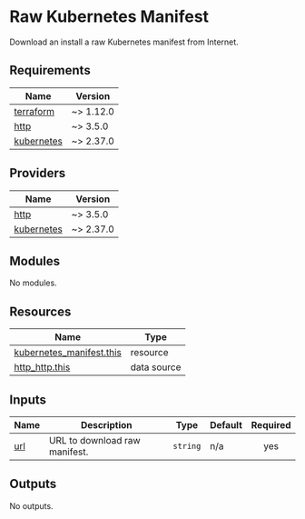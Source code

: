 # Raw Kubernetes Manifest

Download an install a raw Kubernetes manifest from Internet.

<!-- BEGIN_TF_DOCS -->
## Requirements

| Name | Version |
|------|---------|
| <a name="requirement_terraform"></a> [terraform](#requirement\_terraform) | ~> 1.12.0 |
| <a name="requirement_http"></a> [http](#requirement\_http) | ~> 3.5.0 |
| <a name="requirement_kubernetes"></a> [kubernetes](#requirement\_kubernetes) | ~> 2.37.0 |

## Providers

| Name | Version |
|------|---------|
| <a name="provider_http"></a> [http](#provider\_http) | ~> 3.5.0 |
| <a name="provider_kubernetes"></a> [kubernetes](#provider\_kubernetes) | ~> 2.37.0 |

## Modules

No modules.

## Resources

| Name | Type |
|------|------|
| [kubernetes_manifest.this](https://registry.terraform.io/providers/hashicorp/kubernetes/latest/docs/resources/manifest) | resource |
| [http_http.this](https://registry.terraform.io/providers/hashicorp/http/latest/docs/data-sources/http) | data source |

## Inputs

| Name | Description | Type | Default | Required |
|------|-------------|------|---------|:--------:|
| <a name="input_url"></a> [url](#input\_url) | URL to download raw manifest. | `string` | n/a | yes |

## Outputs

No outputs.
<!-- END_TF_DOCS -->

